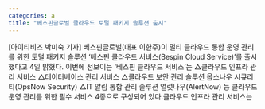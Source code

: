 ```yaml
---
categories: a
title: "베스핀글로벌 클라우드 토털 패키지 솔루션 출시"
---
```

[아이티비즈 박미숙 기자] 베스핀글로벌(대표 이한주)이 멀티 클라우드 통합 운영 관리를 위한 토털 패키지 솔루션 ‘베스핀 클라우드 서비스(Bespin Cloud Service)’를 출시했다고 4일 밝혔다. 이번에 선보이는 ‘베스핀 클라우드 서비스’는 △클라우드 인프라 관리 서비스 △데이터베이스 관리 서비스 △클라우드 보안 관리 솔루션 옵스나우 시큐리티(OpsNow Security) △IT 알림 통합 관리 솔루션 얼럿나우(AlertNow) 등 클라우드 운영 관리를 위한 필수 서비스 4종으로 구성되어 있다.클라우드 인프라 관리 서비스는